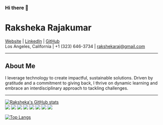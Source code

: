 ### Hi there 👋
# Raksheka Rajakumar

[Website](http://www.raksheka.me) | [LinkedIn](https://www.linkedin.com/in/raksheka/) | [GitHub](https://github.com/rakshekaraj)  
Los Angeles, California | +1 (323) 646-3734 | rakshekaraj@gmail.com

---

## About Me
I leverage technology to create impactful, sustainable solutions. Driven by gratitude and a commitment to giving back, I thrive on dynamic learning and embrace an interdisciplinary approach to tackling challenges.

---

[![Raksheka's GitHub stats](https://github-readme-stats.vercel.app/api?username=rakshekaraj&hide=stars,issues&count_private=true&show_icons=true&theme=radical&hide_rank=true)
](https://github.com/MaddyDev-glitch/github-readme-stats)
<br>
![](https://img.shields.io/badge/<OS>-<Linux>-informational?style=flat&logo=<LOGO_NAME>&logoColor=white&color=2bbc8a) 
![](https://img.shields.io/badge/<Code>-<Python>-informational?style=flat&logo=<LOGO_NAME>&logoColor=white&color=2bbc8a)
![](https://img.shields.io/badge/<Code>-<React>-informational?style=flat&logo=<LOGO_NAME>&logoColor=white&color=2bbc8a)
![](https://img.shields.io/badge/<Code>-<JavaScript>-informational?style=flat&logo=<LOGO_NAME>&logoColor=white&color=2bbc8a)
![](https://img.shields.io/badge/<Code>-<Flutter>-informational?style=flat&logo=<LOGO_NAME>&logoColor=white&color=2bbc8a) 
![](https://img.shields.io/badge/<Code>-<C/C++>-informational?style=flat&logo=<LOGO_NAME>&logoColor=white&color=2bbc8a) 
![](https://img.shields.io/badge/<Code>-<Dart>-informational?style=flat&logo=<LOGO_NAME>&logoColor=white&color=2bbc8a) 
![](https://img.shields.io/badge/<Cloud>-<Firebase>-informational?style=flat&logo=<LOGO_NAME>&logoColor=white&color=2bbc8a)







[![Top Langs](https://github-readme-stats.vercel.app/api/top-langs/?username=MaddyDev-glitch&langs_count=7&exclude_repo=MyWebsite,BinghamtonBicycleCoop,DiaryOS&theme=radical&size_weight=0.5&count_weight=0.5&layout=donut)](https://github.com/MaddyDev-glitch/github-readme-stats)
<br>
<!-- 
- 🔭 I’m currently working on ...
- 🌱 I’m currently learning ...
- 👯 I’m looking to collaborate on ...
- 🤔 I’m looking for help with NodeJS
- 💬 Ask me about ...
- 📫 How to reach me: ...
- 😄 Pronouns: ...
- ⚡ Fun fact: ... -->

<!--
**rakshekaraj/rakshekaraj** is a ✨ _special_ ✨ repository because its `README.md` (this file) appears on your GitHub profile.


